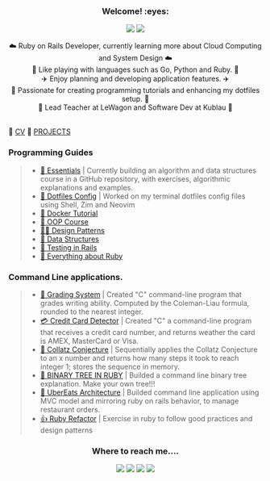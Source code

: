 <h3 align="center">Welcome! :eyes:</h3>

<p align="center"><img src="https://profile-counter.glitch.me/{daniel-enqz}/count.svg"> <img src="http://ForTheBadge.com/images/badges/built-with-love.svg"></p>

<p align="center">
  ☁️ Ruby on Rails Developer, currently learning more about Cloud Computing and System Design ☁️
  <br>
  🐠 Like playing with languages such as Go, Python and Ruby. 🐠
  <br>
  ✈️ Enjoy planning and developing application features. ✈️
  <br>
  🍁 Passionate for creating programming tutorials and enhancing my dotfiles setup. 🍁
  <br>
  🚚 Lead Teacher at LeWagon and Software Dev at Kublau 🚚
  <br>
  <br>
  
🌱 [CV](https://github.com/daniel-enqz/daniel-enqz/blob/main/CAREER/CV2024.pdf)
🌱 [PROJECTS](https://github.com/daniel-enqz/daniel-enqz/blob/main/CAREER/PROJECTS.pdf)

### Programming Guides
>- [💙 Essentials](https://github.com/daniel-enqz/daniel-enqz/tree/main/PROGRAMMING_COURSE💙) | Currently building an algorithm and data structures course in a GitHub repository, with exercises, algorithmic explanations and examples.<br>
>- [🎽 Dotfiles Config](https://github.com/daniel-enqz/daniel-enqz/blob/main/DOTFILES.md) | Worked on my terminal dotfiles config files using Shell, Zim and Neovim<br>
>- [🐳 Docker Tutorial](https://github.com/daniel-enqz/ruby-corners-100/tree/master/DOCKER_IN_RAILS%20)<br>
>- [🧢 OOP Course](https://github.com/daniel-enqz/daniel-enqz/tree/main/PROGRAMMING_COURSE💙/🎉%20OBJECT%20ORIENTED%20DESIGN)<br>
>- [🧞‍♂️ Design Patterns](https://github.com/daniel-enqz/daniel-enqz/tree/main/PROGRAMMING_COURSE💙/🎉%20OBJECT%20ORIENTED%20DESIGN/🍀%20DESIGN_PATTERNS)<br>
>- [🚎 Data Structures](https://github.com/daniel-enqz/daniel-enqz/tree/main/PROGRAMMING_COURSE💙/🐬DATA_STRUCTURES)<br>
>- [🦕 Testing in Rails](https://github.com/daniel-enqz/ruby-corners-100/tree/master/TDD)<br>
>- [🧵 Everything about Ruby](https://github.com/daniel-enqz/ruby-corners-100)<br>
   

### Command Line applications.
>- [🥇 Grading System](https://github.com/daniel-enqz/daniel-enqz/blob/main/PROGRAMMING_COURSE💙/💻Excercises/C/readability.c) | Created "C" command-line program that grades writing ability. Computed by the Coleman-Liau formula, rounded to the nearest integer.<br>
>- [💳 Credit Card Detector](https://github.com/daniel-enqz/daniel-enqz/blob/main/PROGRAMMING_COURSE💙/💻Excercises/C/credit.c) | Created "C" a command-line program that receives a credit card number, and returns weather the card is AMEX, MasterCard or Visa.<br>
>- [🤔 Collatz Conjecture](https://github.com/daniel-enqz/daniel-enqz/tree/main/projects/CollatzConjecture) | Sequentially applies the Collatz Conjecture to an x number and returns how many steps it took to reach integer 1; stores the sequence in memory.<br>
>- [🌳 BINARY TREE IN RUBY](https://github.com/daniel-enqz/daniel-enqz/tree/main/PROGRAMMING_COURSE💙/🐬DATA_STRUCTURES/TREES) | Builded a command line binary tree explanation. Make your own tree!!!<br>
>- [🍔 UberEats Architecture](https://github.com/daniel-enqz/daniel-enqz/tree/main/projects/FoodDelivery) | Builded command line application using MVC model and mirroring ruby on rails behavior, to manage restaurant orders.<br>
>- [👍 Ruby Refactor](https://github.com/daniel-enqz/GildedRoseRefactor) | Exercise in ruby to follow good practices and design patterns<br>
  

<h3 align="center">Where to reach me....</h2>
<p align="center">
<a href="https://www.linkedin.com/in/daniel-enqz/"><img src="https://img.shields.io/badge/LinkedIn-0077B5?style=for-the-badge&logo=linkedin&logoColor=white"></a>
<a href="mailto:dan17.em@gmail.com"><img src="https://img.shields.io/badge/Gmail-D14836?style=for-the-badge&logo=gmail&logoColor=white"></a>
<a href="https://twitter.com/Daniel__enqz"><img src="https://img.shields.io/badge/daniel_enqz-%231DA1F2.svg?style=for-the-badge&logo=Twitter&logoColor=white"></a>
<a href="https://www.youtube.com/channel/UCvZjEjGU4CVIrQknOSMfpXQ"><img src="https://img.shields.io/badge/Daniel Enqz-FF0000?style=for-the-badge&logo=youtube&logoColor=white"></a>
</p>
